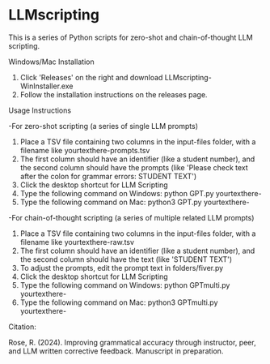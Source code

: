 # LLMscripting
This is a series of Python scripts for zero-shot and chain-of-thought LLM scripting.

Windows/Mac Installation

1. Click 'Releases' on the right and download LLMscripting-WinInstaller.exe
2. Follow the installation instructions on the releases page.

Usage Instructions

-For zero-shot scripting (a series of single LLM prompts)

1. Place a TSV file containing two columns in the input-files folder, with a filename like yourtexthere-prompts.tsv
2. The first column should have an identifier (like a student number), and the second column should have the prompts (like 'Please check text after the colon for grammar errors: STUDENT TEXT')
3. Click the desktop shortcut for LLM Scripting
4. Type the following command on Windows: python GPT.py yourtexthere-
4. Type the following command on Mac: python3 GPT.py yourtexthere-

-For chain-of-thought scripting (a series of multiple related LLM prompts)

1. Place a TSV file containing two columns in the input-files folder, with a filename like yourtexthere-raw.tsv
2. The first column should have an identifier (like a student number), and the second column should have the text (like 'STUDENT TEXT')
3. To adjust the prompts, edit the prompt text in folders/fiver.py
4. Click the desktop shortcut for LLM Scripting
5. Type the following command on Windows: python GPTmulti.py yourtexthere-
5. Type the following command on Mac: python3 GPTmulti.py yourtexthere-


Citation:

Rose, R. (2024). Improving grammatical accuracy through instructor, peer, and LLM written corrective feedback. Manuscript in preparation.

